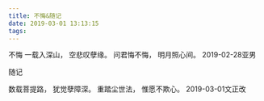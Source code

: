 ```yaml
---
title: 不悔&随记
date: 2019-03-01 13:13:15
tags:
---
```


不悔
一载入深山，
空悲叹孽缘。
问君悔不悔，
明月照心间。
2019-02-28亚男

随记

数载菩提路，
犹觉孽障深。
重踏尘世法，
惟愿不欺心。
2019-03-01文正改